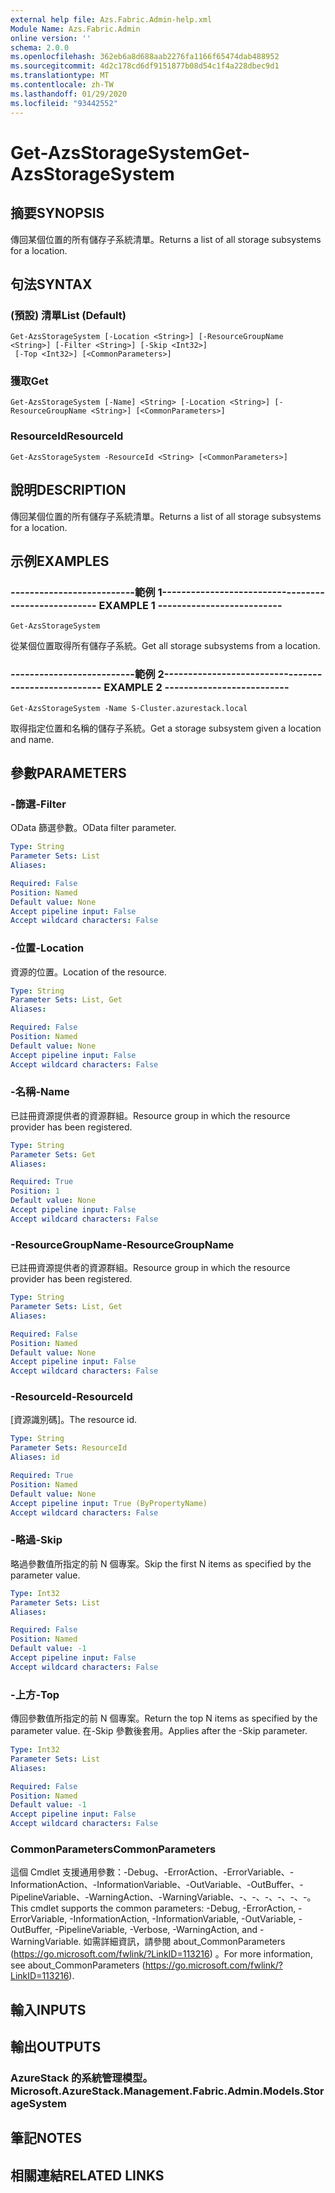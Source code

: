 ```yaml
---
external help file: Azs.Fabric.Admin-help.xml
Module Name: Azs.Fabric.Admin
online version: ''
schema: 2.0.0
ms.openlocfilehash: 362eb6a8d688aab2276fa1166f65474dab488952
ms.sourcegitcommit: 4d2c178cd6df9151877b08d54c1f4a228dbec9d1
ms.translationtype: MT
ms.contentlocale: zh-TW
ms.lasthandoff: 01/29/2020
ms.locfileid: "93442552"
---
```

# <span data-ttu-id="232cb-101">Get-AzsStorageSystem</span><span class="sxs-lookup"><span data-stu-id="232cb-101">Get-AzsStorageSystem</span></span>

## <span data-ttu-id="232cb-102">摘要</span><span class="sxs-lookup"><span data-stu-id="232cb-102">SYNOPSIS</span></span>
<span data-ttu-id="232cb-103">傳回某個位置的所有儲存子系統清單。</span><span class="sxs-lookup"><span data-stu-id="232cb-103">Returns a list of all storage subsystems for a location.</span></span>

## <span data-ttu-id="232cb-104">句法</span><span class="sxs-lookup"><span data-stu-id="232cb-104">SYNTAX</span></span>

### <span data-ttu-id="232cb-105"> (預設) 清單</span><span class="sxs-lookup"><span data-stu-id="232cb-105">List (Default)</span></span>
```
Get-AzsStorageSystem [-Location <String>] [-ResourceGroupName <String>] [-Filter <String>] [-Skip <Int32>]
 [-Top <Int32>] [<CommonParameters>]
```

### <span data-ttu-id="232cb-106">獲取</span><span class="sxs-lookup"><span data-stu-id="232cb-106">Get</span></span>
```
Get-AzsStorageSystem [-Name] <String> [-Location <String>] [-ResourceGroupName <String>] [<CommonParameters>]
```

### <span data-ttu-id="232cb-107">ResourceId</span><span class="sxs-lookup"><span data-stu-id="232cb-107">ResourceId</span></span>
```
Get-AzsStorageSystem -ResourceId <String> [<CommonParameters>]
```

## <span data-ttu-id="232cb-108">說明</span><span class="sxs-lookup"><span data-stu-id="232cb-108">DESCRIPTION</span></span>
<span data-ttu-id="232cb-109">傳回某個位置的所有儲存子系統清單。</span><span class="sxs-lookup"><span data-stu-id="232cb-109">Returns a list of all storage subsystems for a location.</span></span>

## <span data-ttu-id="232cb-110">示例</span><span class="sxs-lookup"><span data-stu-id="232cb-110">EXAMPLES</span></span>

### <span data-ttu-id="232cb-111">--------------------------範例 1--------------------------</span><span class="sxs-lookup"><span data-stu-id="232cb-111">-------------------------- EXAMPLE 1 --------------------------</span></span>
```
Get-AzsStorageSystem
```

<span data-ttu-id="232cb-112">從某個位置取得所有儲存子系統。</span><span class="sxs-lookup"><span data-stu-id="232cb-112">Get all storage subsystems from a location.</span></span>

### <span data-ttu-id="232cb-113">--------------------------範例 2--------------------------</span><span class="sxs-lookup"><span data-stu-id="232cb-113">-------------------------- EXAMPLE 2 --------------------------</span></span>
```
Get-AzsStorageSystem -Name S-Cluster.azurestack.local
```

<span data-ttu-id="232cb-114">取得指定位置和名稱的儲存子系統。</span><span class="sxs-lookup"><span data-stu-id="232cb-114">Get a storage subsystem given a location and name.</span></span>

## <span data-ttu-id="232cb-115">參數</span><span class="sxs-lookup"><span data-stu-id="232cb-115">PARAMETERS</span></span>

### <span data-ttu-id="232cb-116">-篩選</span><span class="sxs-lookup"><span data-stu-id="232cb-116">-Filter</span></span>
<span data-ttu-id="232cb-117">OData 篩選參數。</span><span class="sxs-lookup"><span data-stu-id="232cb-117">OData filter parameter.</span></span>

```yaml
Type: String
Parameter Sets: List
Aliases: 

Required: False
Position: Named
Default value: None
Accept pipeline input: False
Accept wildcard characters: False
```

### <span data-ttu-id="232cb-118">-位置</span><span class="sxs-lookup"><span data-stu-id="232cb-118">-Location</span></span>
<span data-ttu-id="232cb-119">資源的位置。</span><span class="sxs-lookup"><span data-stu-id="232cb-119">Location of the resource.</span></span>

```yaml
Type: String
Parameter Sets: List, Get
Aliases: 

Required: False
Position: Named
Default value: None
Accept pipeline input: False
Accept wildcard characters: False
```

### <span data-ttu-id="232cb-120">-名稱</span><span class="sxs-lookup"><span data-stu-id="232cb-120">-Name</span></span>
<span data-ttu-id="232cb-121">已註冊資源提供者的資源群組。</span><span class="sxs-lookup"><span data-stu-id="232cb-121">Resource group in which the resource provider has been registered.</span></span>

```yaml
Type: String
Parameter Sets: Get
Aliases: 

Required: True
Position: 1
Default value: None
Accept pipeline input: False
Accept wildcard characters: False
```

### <span data-ttu-id="232cb-122">-ResourceGroupName</span><span class="sxs-lookup"><span data-stu-id="232cb-122">-ResourceGroupName</span></span>
<span data-ttu-id="232cb-123">已註冊資源提供者的資源群組。</span><span class="sxs-lookup"><span data-stu-id="232cb-123">Resource group in which the resource provider has been registered.</span></span>

```yaml
Type: String
Parameter Sets: List, Get
Aliases: 

Required: False
Position: Named
Default value: None
Accept pipeline input: False
Accept wildcard characters: False
```

### <span data-ttu-id="232cb-124">-ResourceId</span><span class="sxs-lookup"><span data-stu-id="232cb-124">-ResourceId</span></span>
<span data-ttu-id="232cb-125">[資源識別碼]。</span><span class="sxs-lookup"><span data-stu-id="232cb-125">The resource id.</span></span>

```yaml
Type: String
Parameter Sets: ResourceId
Aliases: id

Required: True
Position: Named
Default value: None
Accept pipeline input: True (ByPropertyName)
Accept wildcard characters: False
```

### <span data-ttu-id="232cb-126">-略過</span><span class="sxs-lookup"><span data-stu-id="232cb-126">-Skip</span></span>
<span data-ttu-id="232cb-127">略過參數值所指定的前 N 個專案。</span><span class="sxs-lookup"><span data-stu-id="232cb-127">Skip the first N items as specified by the parameter value.</span></span>

```yaml
Type: Int32
Parameter Sets: List
Aliases: 

Required: False
Position: Named
Default value: -1
Accept pipeline input: False
Accept wildcard characters: False
```

### <span data-ttu-id="232cb-128">-上方</span><span class="sxs-lookup"><span data-stu-id="232cb-128">-Top</span></span>
<span data-ttu-id="232cb-129">傳回參數值所指定的前 N 個專案。</span><span class="sxs-lookup"><span data-stu-id="232cb-129">Return the top N items as specified by the parameter value.</span></span>
<span data-ttu-id="232cb-130">在-Skip 參數後套用。</span><span class="sxs-lookup"><span data-stu-id="232cb-130">Applies after the -Skip parameter.</span></span>

```yaml
Type: Int32
Parameter Sets: List
Aliases: 

Required: False
Position: Named
Default value: -1
Accept pipeline input: False
Accept wildcard characters: False
```

### <span data-ttu-id="232cb-131">CommonParameters</span><span class="sxs-lookup"><span data-stu-id="232cb-131">CommonParameters</span></span>
<span data-ttu-id="232cb-132">這個 Cmdlet 支援通用參數：-Debug、-ErrorAction、-ErrorVariable、-InformationAction、-InformationVariable、-OutVariable、-OutBuffer、-PipelineVariable、-WarningAction、-WarningVariable、-、-、-、-、-、-。</span><span class="sxs-lookup"><span data-stu-id="232cb-132">This cmdlet supports the common parameters: -Debug, -ErrorAction, -ErrorVariable, -InformationAction, -InformationVariable, -OutVariable, -OutBuffer, -PipelineVariable, -Verbose, -WarningAction, and -WarningVariable.</span></span> <span data-ttu-id="232cb-133">如需詳細資訊，請參閱 about_CommonParameters (https://go.microsoft.com/fwlink/?LinkID=113216) 。</span><span class="sxs-lookup"><span data-stu-id="232cb-133">For more information, see about_CommonParameters (https://go.microsoft.com/fwlink/?LinkID=113216).</span></span>

## <span data-ttu-id="232cb-134">輸入</span><span class="sxs-lookup"><span data-stu-id="232cb-134">INPUTS</span></span>

## <span data-ttu-id="232cb-135">輸出</span><span class="sxs-lookup"><span data-stu-id="232cb-135">OUTPUTS</span></span>

### <span data-ttu-id="232cb-136">AzureStack 的系統管理模型。</span><span class="sxs-lookup"><span data-stu-id="232cb-136">Microsoft.AzureStack.Management.Fabric.Admin.Models.StorageSystem</span></span>

## <span data-ttu-id="232cb-137">筆記</span><span class="sxs-lookup"><span data-stu-id="232cb-137">NOTES</span></span>

## <span data-ttu-id="232cb-138">相關連結</span><span class="sxs-lookup"><span data-stu-id="232cb-138">RELATED LINKS</span></span>

